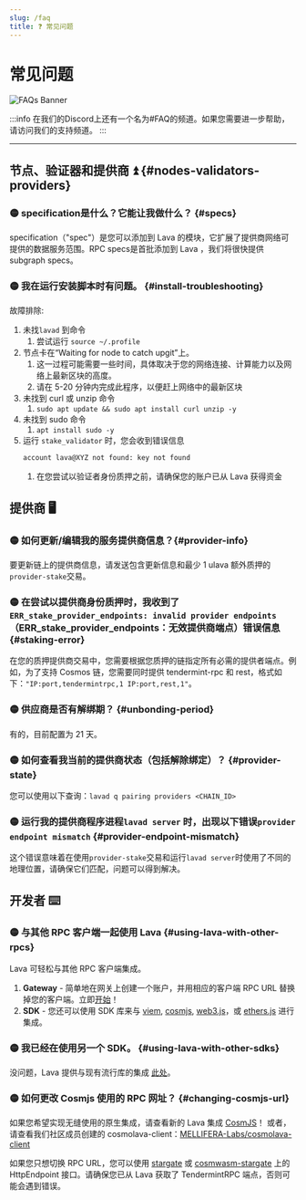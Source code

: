 ```yaml
---
slug: /faq
title: ❓ 常见问题 
---
```


# 常见问题

![FAQs Banner](/img/banner/FAQs.jpg)

:::info
在我们的Discord上还有一个名为#FAQ的频道。如果您需要进一步帮助，请访问我们的支持频道。
:::

<hr />

## 节点、验证器和提供商 ⏫ {#nodes-validators-providers}

### 🟡 specification是什么？它能让我做什么？ {#specs}
specification（"spec"）是您可以添加到 Lava 的模块，它扩展了提供商网络可提供的数据服务范围。RPC specs是首批添加到 Lava ，我们将很快提供subgraph specs。


### 🟡 我在运行安装脚本时有问题。 {#install-troubleshooting}

故障排除:

1. 未找`lavad` 到命令
    1. 尝试运行 `source ~/.profile`
2. 节点卡在“Waiting for node to catch upgit”上。
    1. 这一过程可能需要一些时间，具体取决于您的网络连接、计算能力以及网络上最新区块的高度。
    2. 请在 5-20 分钟内完成此程序，以便赶上网络中的最新区块
3. 未找到 curl 或 unzip 命令
    1. `sudo apt update && sudo apt install curl unzip -y`
4. 未找到 sudo 命令
    1. `apt install sudo -y`
5. 运行 `stake_validator` 时，您会收到错误信息
    ```bash
    account lava@XYZ not found: key not found
    ```
    1. 在您尝试以验证者身份质押之前，请确保您的账户已从 Lava 获得资金

## 提供商 🖥️

### 🟡  如何更新/编辑我的服务提供商信息？{#provider-info}
要更新链上的提供商信息，请发送包含更新信息和最少 1 ulava 额外质押的`provider-stake`交易。

### 🟡 在尝试以提供商身份质押时，我收到了`ERR_stake_provider_endpoints: invalid provider endpoints` （ERR_stake_provider_endpoints：无效提供商端点）错误信息 {#staking-error}
在您的质押提供商交易中，您需要根据您质押的链指定所有必需的提供者端点。例如，为了支持 Cosmos 链，您需要同时提供 tendermint-rpc 和 rest，格式如下：`"IP:port,tendermintrpc,1 IP:port,rest,1"`。

### 🟡 供应商是否有解绑期？ {#unbonding-period}
有的，目前配置为 21 天。

### 🟡 如何查看我当前的提供商状态（包括解除绑定）？ {#provider-state}
您可以使用以下查询：`lavad q pairing providers <CHAIN_ID>`

### 🟡 运行我的提供商程序进程`lavad server` 时，出现以下错误`provider endpoint mismatch` {#provider-endpoint-mismatch}
这个错误意味着在使用`provider-stake`交易和运行`lavad server`时使用了不同的地理位置，请确保它们匹配，问题可以得到解决。

## 开发者 ⌨️

### 🟡 与其他 RPC 客户端一起使用 Lava {#using-lava-with-other-rpcs}

Lava 可轻松与其他 RPC 客户端集成。

1. **Gateway** - 简单地在网关上创建一个账户，并用相应的客户端 RPC URL 替换掉您的客户端。立即[开始](/gateway-getting-started)！
2. **SDK** - 您还可以使用 SDK 库来与 [viem](/viem), [cosmjs](/cosmjs), [web3.js](/web3js)，或 [ethers.js](/ethersjs5) 进行集成。

### 🟡 我已经在使用另一个 SDK。 {#using-lava-with-other-sdks}
没问题，Lava 提供与现有流行库的集成 [此处](/sdk-integrations)。

### 🟡 如何更改 Cosmjs 使用的 RPC 网址？ {#changing-cosmjs-url}

如果您希望实现无缝使用的原生集成，请查看新的 Lava 集成 [CosmJS](/cosmjs)！
或者，请查看我们社区成员创建的 cosmolava-client：[MELLIFERA-Labs/cosmolava-client](https://github.com/MELLIFERA-Labs/cosmolava-client)

如果您只想切换 RPC URL，您可以使用 [stargate](https://cosmos.github.io/cosmjs/latest/stargate/interfaces/HttpEndpoint.html#url) 或 [cosmwasm-stargate](https://cosmos.github.io/cosmjs/latest/cosmwasm-stargate/interfaces/HttpEndpoint.html#url) 上的 HttpEndpoint 接口。请确保您已从 Lava 获取了 TendermintRPC 端点，否则可能会遇到错误。
